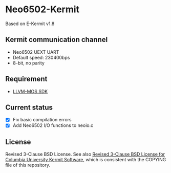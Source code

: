 # Neo6502-Kermit

Based on E-Kermit v1.8

## Kermit communication channel

* Neo6502 UEXT UART
* Default speed: 230400bps
* 8-bit, no parity

## Requirement

* [LLVM-MOS SDK](https://github.com/llvm-mos/llvm-mos-sdk/)

## Current status

*[x] Fix basic compilation errors
*[x] Add Neo6502 I/O functions to neoio.c

## License

Revised 3-Clause BSD License. See also [Revised 3-Clause BSD License for Columbia University Kermit Software](https://kermitproject.org/cu-bsd-license.html), which is consistent with the COPYING file of this repository.

